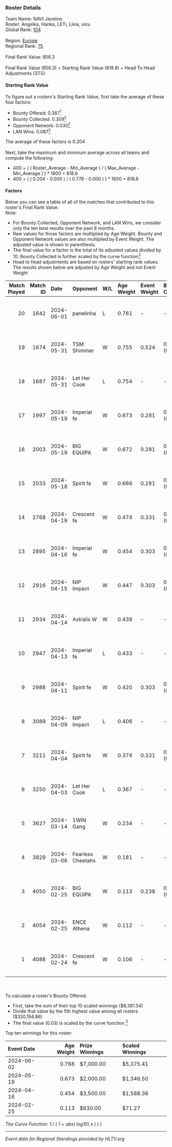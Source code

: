 ### Roster Details<br />
Team Name: NAVI Javelins<br />
Roster: Angelka, Hanka, LETi, Liina, vicu<br />
Global Rank: [104](../../standings_global_2024_08_06.md)<br />
<br />
Region: [Europe]( ../../standings_europe_2024_08_06.md)<br />
Regional Rank: [75]( ../../standings_europe_2024_08_06.md)<br />
<br />
Final Rank Value:  856.3<br />
<br />
Final Rank Value (856.3) = Starting Rank Value (818.8) + Head To Head Adjustments (37.5)<br />

#### Starting Rank Value<br />
To figure out a rosters's Starting Rank Value, first take the average of these four factors:<br />
- Bounty Offered: 0.387[<sup>1</sup>](#table2)
- Bounty Collected: 0.309[<sup>2</sup>](#table1)
- Opponent Network: 0.030[<sup>2</sup>](#table1)
- LAN Wins: 0.087[<sup>2</sup>](#table1)

The average of these factors is 0.204<br />
<br />
Next, take the maximum and minimum average across all teams and compute the following:<br />
- 400 + ( ( Roster_Average - Min_Average ) / ( Max_Average - Min_Average ) ) * 1600 = 818.8
- 400 + ( ( 0.204 - 0.000 ) / ( 0.778 - 0.000 ) ) * 1600 = 818.8


#### Factors<br />
Below you can see a table of all of the matches that contributed to this roster's Final Rank Value.<br />
Note:<br />

- For Bounty Collected, Opponent Network, and LAN Wins, we consider only the ten best results over the past 6 months.
- Raw values for those factors are multiplied by Age Weight. Bounty and Opponent Network values are also multiplied by Event Weight. The adjusted value is shown in parenthesis.
- The final value for a factor is the total of its adjusted values divided by 10. Bounty Collected is further scaled by the curve function[<sup>3</sup>](#curveFunction)
- Head to head adjustments are based on rosters' starting rank values. The results shown below are adjusted by Age Weight and not Event Weight
<span id="table1"></span><br />


| Match Played | Match ID | Date       | Opponent          | W/L | Age Weight | Event Weight | Bounty Collected | Opponent Network | LAN Wins  | H2H Adj. | Roster                            |
| -: | -: | :- | :- | :- | :- | :- | :- | :- | :- | -: | :- |
|           20 |     1642 | 2024-06-01 | panelinha         | L   | 0.761      | -            | -                | -                | -         |   -12.01 | Angelka, Hanka, LETi, Liina, vicu |
|           19 |     1674 | 2024-05-31 | TSM Shimmer       | W   | 0.755      | 0.524        | 0.020 (0.008)    | 0.191 (0.075)    | 1 (0.755) |     7.47 | Angelka, Hanka, LETi, Liina, vicu |
|           18 |     1687 | 2024-05-31 | Let Her Cook      | L   | 0.754      | -            | -                | -                | -         |   -10.49 | Angelka, Hanka, LETi, Liina, vicu |
|           17 |     1997 | 2024-05-19 | Imperial fe       | W   | 0.673      | 0.281        | 0.132 (0.025)    | 0.287 (0.054)    | 0 (0.000) |    15.73 | Angelka, Hanka, LETi, Liina, vicu |
|           16 |     2003 | 2024-05-19 | BIG EQUIPA        | W   | 0.672      | 0.281        | 0.017 (0.003)    | 0.142 (0.027)    | 0 (0.000) |     8.65 | Angelka, Hanka, LETi, Liina, vicu |
|           15 |     2033 | 2024-05-18 | Spirit fe         | W   | 0.666      | 0.281        | 0.005 (0.001)    | 0.136 (0.025)    | 0 (0.000) |     5.10 | Angelka, Hanka, LETi, Liina, vicu |
|           14 |     2768 | 2024-04-19 | Crescent fe       | W   | 0.474      | 0.331        | 0.004 (0.001)    | 0.081 (0.013)    | 0 (0.000) |     3.85 | Angelka, Hanka, LETi, Liina, vicu |
|           13 |     2895 | 2024-04-16 | Imperial fe       | W   | 0.454      | 0.303        | 0.132 (0.018)    | 0.287 (0.039)    | 0 (0.000) |    11.08 | Angelka, Hanka, LETi, Liina, vicu |
|           12 |     2916 | 2024-04-15 | NIP Impact        | W   | 0.447      | 0.303        | 0.008 (0.001)    | 0.219 (0.030)    | 0 (0.000) |     5.43 | Angelka, Hanka, LETi, Liina, vicu |
|           11 |     2934 | 2024-04-14 | Astralis W        | W   | 0.439      | -            | -                | -                | 0 (0.000) |     3.32 | Angelka, Hanka, LETi, Liina, vicu |
|           10 |     2947 | 2024-04-13 | Imperial fe       | L   | 0.433      | -            | -                | -                | -         |    -2.97 | Angelka, Hanka, LETi, Liina, vicu |
|            9 |     2988 | 2024-04-11 | Spirit fe         | W   | 0.420      | 0.303        | 0.005 (0.001)    | 0.136 (0.017)    | 0 (0.000) |     3.79 | Angelka, Hanka, LETi, Liina, vicu |
|            8 |     3089 | 2024-04-09 | NIP Impact        | L   | 0.406      | -            | -                | -                | -         |    -8.03 | Angelka, Hanka, LETi, Liina, vicu |
|            7 |     3211 | 2024-04-04 | Spirit fe         | W   | 0.374      | 0.331        | 0.005 (0.001)    | 0.136 (0.017)    | 0 (0.000) |     3.46 | Angelka, Hanka, LETi, Liina, vicu |
|            6 |     3250 | 2024-04-03 | Let Her Cook      | L   | 0.367      | -            | -                | -                | -         |    -4.24 | Angelka, Hanka, LETi, Liina, vicu |
|            5 |     3627 | 2024-03-14 | 1WIN Gang         | W   | 0.234      | -            | -                | -                | -         |     2.06 | Angelka, Hanka, LETi, Liina, vicu |
|            4 |     3829 | 2024-03-06 | Fearless Cheetahs | W   | 0.181      | -            | -                | -                | -         |     1.78 | Angelka, Hanka, LETi, Liina, vicu |
|            3 |     4050 | 2024-02-25 | BIG EQUIPA        | W   | 0.113      | 0.238        | 0.017 (0.000)    | 0.142 (0.004)    | -         |     1.54 | Angelka, Hanka, LETi, Liina, vicu |
|            2 |     4054 | 2024-02-25 | ENCE Athena       | W   | 0.112      | -            | -                | -                | -         |     0.95 | Angelka, Hanka, LETi, Liina, vicu |
|            1 |     4088 | 2024-02-24 | Crescent fe       | W   | 0.106      | -            | -                | -                | -         |     1.01 | Angelka, Hanka, LETi, Liina, vicu |

<br />
<span id="table2"></span><br />
To calculate a roster's Bounty Offered:<br />

- First, take the sum of their top 10 scaled winnings ($8,381.54)
- Divide that value by the 5th highest value among all rosters ($320,194.86)
- The final value (0.03) is scaled by the curve function.[<sup>3</sup>](#curveFunction)

Top ten winnings for this roster:<br />

| Event Date | Age Weight | Prize Winnings | Scaled Winnings |
| :- | -: | :- | :- |
| 2024-06-02 |      0.768 | $7,000.00      | $5,375.41       |
| 2024-05-19 |      0.673 | $2,000.00      | $1,346.50       |
| 2024-04-16 |      0.454 | $3,500.00      | $1,588.36       |
| 2024-02-25 |      0.113 | $630.00        | $71.27          |


<span id="curveFunction"></span>_The Curve Function: 1 / ( 1 + abs( log10( x ) ) )_<br />

---
_Event data for Regional Standings provided by HLTV.org_<br />
